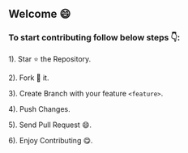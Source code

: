 
## Welcome :smile:
### To start contributing follow below steps :point_down::

1). Star :star: the Repository.

2). Fork :fork_and_knife: it.

3). Create Branch with your feature `<feature>`.

4). Push Changes.

5). Send Pull Request :smile:.

6). Enjoy Contributing :yum:.
